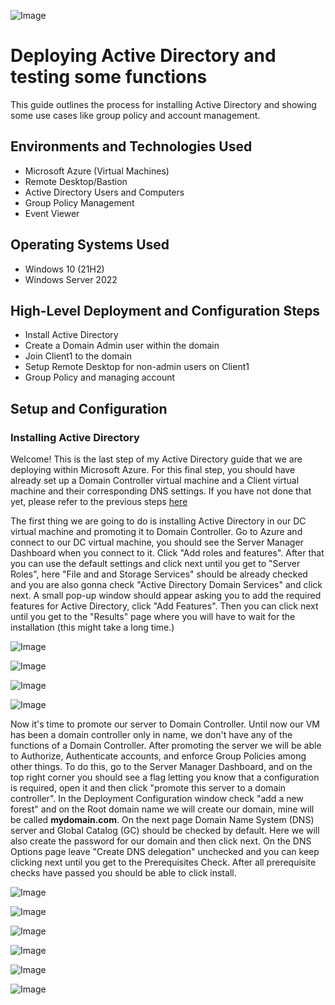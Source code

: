<p align="center">
  
![Image](https://github.com/user-attachments/assets/ad8da1a3-4fff-4af2-bd17-cdd14d39da67)


<h1> Deploying Active Directory and testing some functions</h1>
This guide outlines the process for installing  Active Directory and showing some use cases like group policy and account management. <br />




<h2>Environments and Technologies Used</h2>

- Microsoft Azure (Virtual Machines)
- Remote Desktop/Bastion
- Active Directory Users and Computers
- Group Policy Management
- Event Viewer 

<h2>Operating Systems Used </h2>

- Windows 10 (21H2)
- Windows Server 2022 

<h2>High-Level Deployment and Configuration Steps</h2>

- Install Active Directory
- Create a Domain Admin user within the domain
- Join Client1 to the domain
- Setup Remote Desktop for non-admin users on Client1
- Group Policy and managing account
  
<h2>Setup and Configuration</h2>

<h3> Installing Active Directory</h3>

Welcome! This is the last step of my Active Directory guide that we are deploying within Microsoft Azure. For this final step, you should have already set up a Domain Controller virtual machine and a Client virtual machine and their corresponding DNS settings. If you have not done that yet, please refer to the previous steps [here](https://github.com/JosueVazquezTech) 

The first thing we are going to do is installing Active Directory in our DC virtual machine and promoting it to Domain Controller. Go to Azure and connect to our DC virtual machine, you should see the Server Manager Dashboard when you connect to it. Click "Add roles and features". After that you can use the default settings and click next until you get to "Server Roles", here "File and and Storage Services" should be already checked and you are also gonna check "Active Directory Domain Services" and click next. A small pop-up window should appear asking you to add the required features for Active Directory, click "Add Features". Then you can click next until you get to the "Results" page where you will have to wait for the installation (this might take a long time.)

![Image](https://github.com/user-attachments/assets/7cbca3ac-a5d8-46f5-84c8-ee1415afcd03)

![Image](https://github.com/user-attachments/assets/dea02a31-4c00-41c4-be3e-db8316427879)

![Image](https://github.com/user-attachments/assets/c28d2179-12d6-4dfd-81d0-1b529250c7ff)

![Image](https://github.com/user-attachments/assets/a03f61f4-e3c5-4628-a403-7a02a9ee7717)

Now it's time to promote our server to Domain Controller. Until now our VM has been a domain controller only in name, we don't have any of the functions of a Domain Controller. After promoting the server we will be able to Authorize, Authenticate accounts, and enforce Group Policies among other things. To do this, go to the Server Manager Dashboard, and on the top right corner you should see a flag letting you know that a configuration is required, open it and then click "promote this server to a domain controller". In the Deployment Configuration window check "add a new forest" and on the Root domain name we will create our domain, mine will be called **mydomain.com**. On the next page Domain Name System (DNS) server and Global Catalog (GC) should be checked by default. Here we will also create the password for our domain and then click next. On the DNS Options page leave "Create DNS delegation" unchecked and you can keep clicking next until you get to the Prerequisites Check. After all prerequisite checks have passed you should be able to click install. 

![Image](https://github.com/user-attachments/assets/c7d1e406-7db3-4346-b7f7-61aa2a00c097)

![Image](https://github.com/user-attachments/assets/c9021646-e598-45f0-a5ff-a2e076022438)

![Image](https://github.com/user-attachments/assets/cd841378-112a-40f6-87c8-9c61f2bb85e7)

![Image](https://github.com/user-attachments/assets/d53824ed-161a-4e70-aaf6-f871d42ed263)

![Image](https://github.com/user-attachments/assets/0ac52a39-51da-49b3-8d0d-29808aca82ee)

![Image](https://github.com/user-attachments/assets/a9bf7bfd-c493-46c0-b299-abee1135288f)







